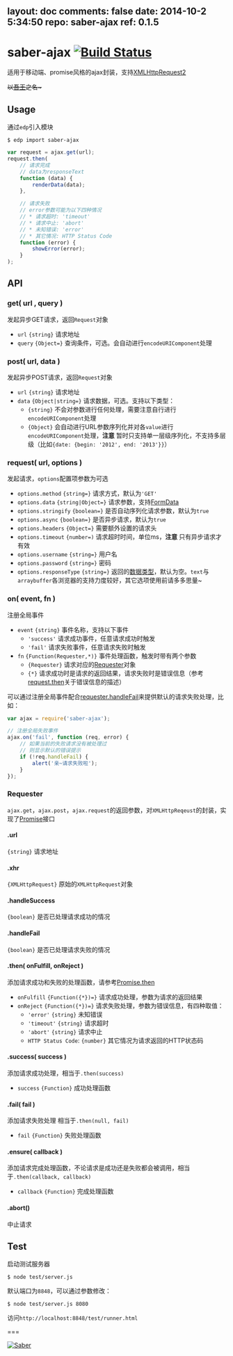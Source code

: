 layout: doc
comments: false
date: 2014-10-2 5:34:50
repo: saber-ajax
ref: 0.1.5
---

# saber-ajax [![Build Status](https://travis-ci.org/ecomfe/saber-ajax.png)](https://travis-ci.org/ecomfe/saber-ajax)

适用于移动端、promise风格的ajax封装，支持[XMLHttpRequest2](http://www.w3.org/TR/XMLHttpRequest2/)

<del>以<a href="http://baike.baidu.com/view/8420590.htm" target="_blank">吾王</a>之名~</del>

## Usage

通过`edp`引入模块

    $ edp import saber-ajax

```javascript
var request = ajax.get(url);
request.then(
    // 请求完成
    // data为responseText
    function (data) {
        renderData(data);
    },

    // 请求失败
    // error参数可能为以下四种情况
    // * 请求超时: 'timeout'
    // * 请求中止: 'abort'
    // * 未知错误: 'error'
    // * 其它情况: HTTP Status Code
    function (error) {
        showError(error);
    }
);
```

## API

### get( url , query )

发起异步GET请求，返回`Request`对象

* `url` `{string}` 请求地址
* `query` `{Object=}` 查询条件，可选。会自动进行`encodeURIComponent`处理

### post( url, data )

发起异步POST请求，返回`Request`对象

* `url` `{string}` 请求地址
* `data` `{Object|string=}` 请求数据，可选。支持以下类型：
    * `{string}` 不会对参数进行任何处理，需要注意自行进行`encodeURIComponent`处理
    * `{Object}` 会自动进行URL参数序列化并对各`value`进行`encodeURIComponent`处理，**注意** 暂时只支持单一层级序列化，不支持多层级（比如`{date: {begin: '2012', end: '2013'}}`）

### request( url, options )

发起请求，`options`配置项参数为可选

* `options.method` `{string=}` 请求方式，默认为`'GET'`
* `options.data` `{string|Object=}` 请求参数，支持[FormData](http://www.w3.org/TR/XMLHttpRequest2/#interface-formdata)
* `options.stringify` `{boolean=}` 是否自动序列化请求参数，默认为`true`
* `options.async` `{boolean=}` 是否异步请求，默认为`true`
* `options.headers` `{Object=}` 需要额外设置的请求头
* `options.timeout` `{number=)` 请求超时时间，单位ms，**注意** 只有异步请求才有效
* `options.username` `{string=}` 用户名
* `options.password` `{string=}` 密码
* `options.responseType` `{string=}` 返回的[数据类型](http://www.w3.org/TR/XMLHttpRequest2/#xmlhttprequestresponsetype)，默认为空。`text`与`arraybuffer`各浏览器的支持力度较好，其它选项使用前请多多思量~


### on( event, fn )

注册全局事件

* `event` `{string}` 事件名称，支持以下事件
    * `'success'` 请求成功事件，任意请求成功时触发
    * `'fail'` 请求失败事件，任意请求失败时触发
* `fn` `{Function(Requester,*)}` 事件处理函数，触发时带有两个参数
    * `{Requester}` 请求对应的[Requester](#requester)对象
    * `{*}` 请求成功时是请求的返回结果，请求失败时是错误信息（参考[request.then](#then-onfulfill-onreject-)关于错误信息的描述）

可以通过注册全局事件配合[requester.handleFail](#handlefail)来提供默认的请求失败处理，比如：

```javascript
var ajax = require('saber-ajax');

// 注册全局失败事件
ajax.on('fail', function (req, error) {
    // 如果当前的失败请求没有被处理过
    // 则显示默认的错误提示
    if (!req.handleFail) {
        alert('亲~请求失败啦');
    }
});
```

### Requester

`ajax.get`，`ajax.post`，`ajax.request`的返回参数，对`XMLHttpReqeust`的封装，实现了[Promise](https://github.com/ecomfe/saber-promise)接口

#### .url

`{string}` 请求地址

#### .xhr

`{XMLHttpRequest}` 原始的`XMLHttpRequest`对象

#### .handleSuccess

`{boolean}` 是否已处理请求成功的情况

#### .handleFail

`{boolean}` 是否已处理请求失败的情况

#### .then( onFulfill, onReject )

添加请求成功和失败的处理函数，请参考[Promise.then](https://github.com/ecomfe/saber-promise)

* `onFulfill` `{Function({*})=}` 请求成功处理，参数为请求的返回结果
* `onReject` `{Function({*})=}` 请求失败处理，参数为错误信息，有四种取值：
    * `'error'` `{string}` 未知错误
    * `'timeout'` `{string}` 请求超时
    * `'abort'` `{string}` 请求中止
    * `HTTP Status Code`: `{number}` 其它情况为请求返回的HTTP状态码

#### .success( success )

添加请求成功处理，相当于`.then(success)`

* `success` `{Function}` 成功处理函数

#### .fail( fail )

添加请求失败处理 相当于`.then(null, fail)`

* `fail` `{Function}` 失败处理函数

#### .ensure( callback )

添加请求完成处理函数，不论请求是成功还是失败都会被调用，相当于`.then(callback, callback)`

* `callback` `{Function}` 完成处理函数

#### .abort()

中止请求

## Test

启动测试服务器

    $ node test/server.js

默认端口为`8848`，可以通过参数修改：

    $ node test/server.js 8080

访问`http://localhost:8848/test/runner.html`

===

[![Saber](https://f.cloud.github.com/assets/157338/1485433/aeb5c72a-4714-11e3-87ae-7ef8ae66e605.png)](http://ecomfe.github.io/saber/)
